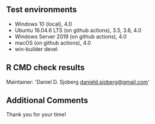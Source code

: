 ## Test environments
* Windows 10 (local), 4.0
* Ubuntu 16.04.6 LTS (on github actions), 3.5, 3.6, 4.0
* Windows Server 2019 (on github actions), 4.0
* macOS (on github actions), 4.0
* win-builder devel

## R CMD check results
Maintainer: 'Daniel D. Sjoberg <danield.sjoberg@gmail.com>'

## Additional Comments

Thank you for your time!
